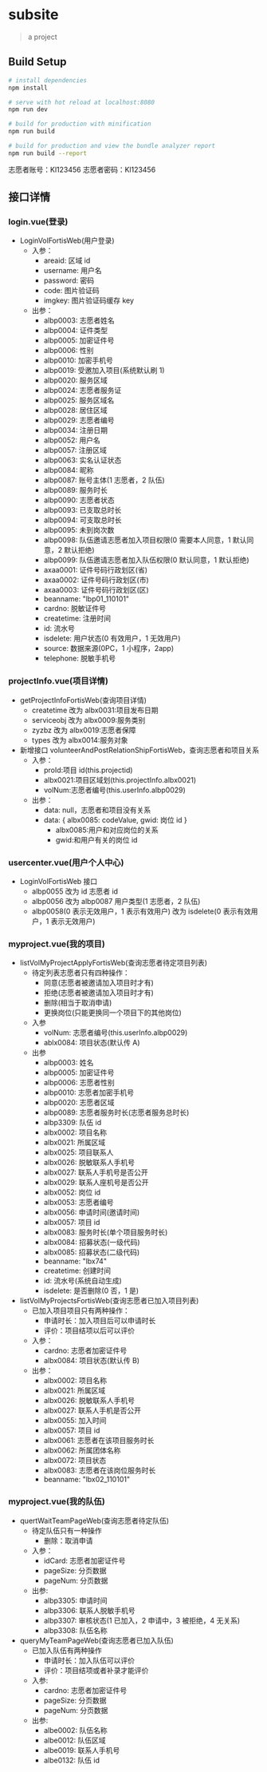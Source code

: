 # subsite

> a project

## Build Setup

```bash
# install dependencies
npm install

# serve with hot reload at localhost:8080
npm run dev

# build for production with minification
npm run build

# build for production and view the bundle analyzer report
npm run build --report
```

志愿者账号：Kl123456
志愿者密码：Kl123456

## 接口详情

### login.vue(登录)

- LoginVolFortisWeb(用户登录)
  - 入参：
    - areaid: 区域 id
    - username: 用户名
    - password: 密码
    - code: 图片验证码
    - imgkey: 图片验证码缓存 key
  - 出参：
    - albp0003: 志愿者姓名
    - albp0004: 证件类型
    - albp0005: 加密证件号
    - albp0006: 性别
    - albp0010: 加密手机号
    - albp0019: 受邀加入项目(系统默认刷 1)
    - albp0020: 服务区域
    - albp0024: 志愿者服务证
    - albp0025: 服务区域名
    - albp0028: 居住区域
    - albp0029: 志愿者编号
    - albp0034: 注册日期
    - albp0052: 用户名
    - albp0057: 注册区域
    - albp0063: 实名认证状态
    - albp0084: 昵称
    - albp0087: 账号主体(1 志愿者，2 队伍)
    - albp0089: 服务时长
    - albp0090: 志愿者状态
    - albp0093: 已支取总时长
    - albp0094: 可支取总时长
    - albp0095: 未到岗次数
    - albp0098: 队伍邀请志愿者加入项目权限(0 需要本人同意，1 默认同意，2 默认拒绝)
    - albp0099: 队伍邀请志愿者加入队伍权限(0 默认同意，1 默认拒绝)
    - axaa0001: 证件号码行政划区(省)
    - axaa0002: 证件号码行政划区(市)
    - axaa0003: 证件号码行政划区(区)
    - beanname: "lbp01_110101"
    - cardno: 脱敏证件号
    - createtime: 注册时间
    - id: 流水号
    - isdelete: 用户状态(0 有效用户，1 无效用户)
    - source: 数据来源(0PC，1 小程序，2app)
    - telephone: 脱敏手机号

### projectInfo.vue(项目详情)

- getProjectInfoFortisWeb(查询项目详情)
  - createtime 改为 albx0031:项目发布日期
  - serviceobj 改为 albx0009:服务类别
  - zyzbz 改为 albx0019:志愿者保障
  - types 改为 albx0014:服务对象
- 新增接口 volunteerAndPostRelationShipFortisWeb，查询志愿者和项目关系
  - 入参：
    - proId:项目 id(this.projectid)
    - albx0021:项目区域划(this.projectInfo.albx0021)
    - volNum:志愿者编号(this.userInfo.albp0029)
  - 出参：
    - data: null，志愿者和项目没有关系
    - data: { albx0085: codeValue, gwid: 岗位 id }
      - albx0085:用户和对应岗位的关系
      - gwid:和用户有关的岗位 id

### usercenter.vue(用户个人中心)

- LoginVolFortisWeb 接口
  - albp0055 改为 id 志愿者 id
  - albp0056 改为 albp0087 用户类型(1 志愿者，2 队伍)
  - albp0058(0 表示无效用户，1 表示有效用户) 改为 isdelete(0 表示有效用户，1 表示无效用户)

### myproject.vue(我的项目)

- listVolMyProjectApplyFortisWeb(查询志愿者待定项目列表)
  - 待定列表志愿者只有四种操作：
    - 同意(志愿者被邀请加入项目时才有)
    - 拒绝(志愿者被邀请加入项目时才有)
    - 删除(相当于取消申请)
    - 更换岗位(只能更换同一个项目下的其他岗位)
  - 入参
    - volNum: 志愿者编号(this.userInfo.albp0029)
    - ablx0084: 项目状态(默认传 A)
  - 出参
    - albp0003: 姓名
    - albp0005: 加密证件号
    - albp0006: 志愿者性别
    - albp0010: 志愿者加密手机号
    - albp0020: 志愿者区域
    - albp0089: 志愿者服务时长(志愿者服务总时长)
    - albp3309: 队伍 id
    - albx0002: 项目名称
    - albx0021: 所属区域
    - albx0025: 项目联系人
    - albx0026: 脱敏联系人手机号
    - albx0027: 联系人手机号是否公开
    - albx0029: 联系人座机号是否公开
    - albx0052: 岗位 id
    - albx0053: 志愿者编号
    - albx0056: 申请时间(邀请时间)
    - albx0057: 项目 id
    - albx0083: 服务时长(单个项目服务时长)
    - albx0084: 招募状态(一级代码)
    - albx0085: 招募状态(二级代码)
    - beanname: "lbx74"
    - createtime: 创建时间
    - id: 流水号(系统自动生成)
    - isdelete: 是否删除(0 否，1 是)
- listVolMyProjectsFortisWeb(查询志愿者已加入项目列表)
  - 已加入项目项目只有两种操作：
    - 申请时长：加入项目后可以申请时长
    - 评价：项目结项以后可以评价
  - 入参：
    - cardno: 志愿者加密证件号
    - albx0084: 项目状态(默认传 B)
  - 出参：
    - albx0002: 项目名称
    - albx0021: 所属区域
    - albx0026: 脱敏联系人手机号
    - albx0027: 联系人手机是否公开
    - albx0055: 加入时间
    - albx0057: 项目 id
    - albx0061: 志愿者在该项目服务时长
    - albx0062: 所属团体名称
    - albx0072: 项目状态
    - albx0083: 志愿者在该岗位服务时长
    - beanname: "lbx02_110101"

### myproject.vue(我的队伍)

- quertWaitTeamPageWeb(查询志愿者待定队伍)
  - 待定队伍只有一种操作
    - 删除：取消申请
  - 入参：
    - idCard: 志愿者加密证件号
    - pageSize: 分页数据
    - pageNum: 分页数据
  - 出参:
    - albp3305: 申请时间
    - albp3306: 联系人脱敏手机号
    - albp3307: 审核状态(1 已加入，2 申请中，3 被拒绝，4 无关系)
    - albp3308: 队伍名称
- queryMyTeamPageWeb(查询志愿者已加入队伍)
  - 已加入队伍有两种操作
    - 申请时长：加入队伍可以评价
    - 评价：项目结项或者补录才能评价
  - 入参:
    - cardno: 志愿者加密证件号
    - pageSize: 分页数据
    - pageNum: 分页数据
  - 出参:
    - albe0002: 队伍名称
    - albe0012: 队伍区域
    - albe0019: 联系人手机号
    - albe0132: 队伍 id
